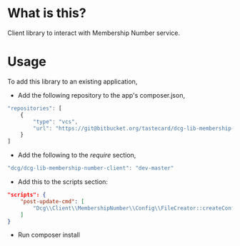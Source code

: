 # What is this?

Client library to interact with Membership Number service.

# Usage

To add this library to an existing application, 

* Add the following repository to the app's composer.json,
```javascript
"repositories": [
    {
        "type": "vcs",
        "url": "https://git@bitbucket.org/tastecard/dcg-lib-membership-number-client.git"
    }
]    
```   
            
* Add the following to the _require_ section, 
```javascript
"dcg/dcg-lib-membership-number-client": "dev-master"
```    

* Add this to the scripts section: 
```json
"scripts": {
    "post-update-cmd": [
        "Dcg\\Client\\MembershipNumber\\Config\\FileCreator::createConfigFile"        
    ]
}
```

* Run composer install